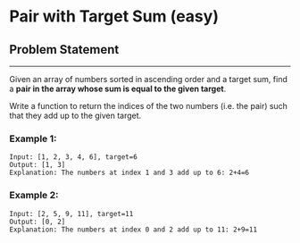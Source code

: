 # Pair with Target Sum (easy)

## Problem Statement

---

Given an array of numbers sorted in ascending order and a target sum, find a
**pair in the array whose sum is equal to the given target**.

Write a function to return the indices of the two numbers (i.e. the pair) such
that they add up to the given target.

### Example 1:

```
Input: [1, 2, 3, 4, 6], target=6
Output: [1, 3]
Explanation: The numbers at index 1 and 3 add up to 6: 2+4=6
```

### Example 2:

```
Input: [2, 5, 9, 11], target=11
Output: [0, 2]
Explanation: The numbers at index 0 and 2 add up to 11: 2+9=11
```
